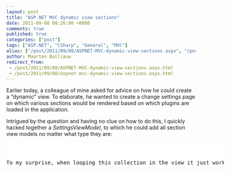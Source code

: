 ```yaml
---
layout: post
title: "ASP.NET MVC dynamic view sections"
date: 2011-09-08 08:26:00 +0000
comments: true
published: true
categories: ["post"]
tags: ["ASP.NET", "CSharp", "General", "MVC"]
alias: ["/post/2011/09/08/ASPNET-MVC-dynamic-view-sections.aspx", "/post/2011/09/08/aspnet-mvc-dynamic-view-sections.aspx"]
author: Maarten Balliauw
redirect_from:
 - /post/2011/09/08/ASPNET-MVC-dynamic-view-sections.aspx.html
 - /post/2011/09/08/aspnet-mvc-dynamic-view-sections.aspx.html
---
```

<p>Earlier today, a colleague of mine asked for advice on how he could create a &ldquo;dynamic&rdquo; view. To elaborate, he wanted to create a change settings page on which various sections would be rendered based on which plugins are loaded in the application.</p>
<p>Intrigued by the question and having no clue on how to do this, I quickly hacked together a <em>SettingsViewModel</em>, to which he could add all section view models no matter what type they are:</p>
<div id="scid:9D7513F9-C04C-4721-824A-2B34F0212519:43dfcf94-a9f5-43db-91f1-dd43c1259249" class="wlWriterEditableSmartContent" style="margin: 0px; display: inline; float: none; padding: 0px;">
<pre style="width: 578px; height: 63px; background-color: white; overflow: auto;"><div><!--

Code highlighting produced by Actipro CodeHighlighter (freeware)
http://www.CodeHighlighter.com/

--><span style="color: #008080;">1</span> <span style="color: #0000ff;">public</span><span style="color: #000000;"> </span><span style="color: #0000ff;">class</span><span style="color: #000000;"> SettingsViewModel
</span><span style="color: #008080;">2</span> <span style="color: #000000;">{
</span><span style="color: #008080;">3</span> <span style="color: #000000;">    </span><span style="color: #0000ff;">public</span><span style="color: #000000;"> List</span><span style="color: #000000;">&lt;</span><span style="color: #000000;">dynamic</span><span style="color: #000000;">&gt;</span><span style="color: #000000;"> SettingsSections </span><span style="color: #000000;">=</span><span style="color: #000000;"> </span><span style="color: #0000ff;">new</span><span style="color: #000000;"> List</span><span style="color: #000000;">&lt;</span><span style="color: #000000;">dynamic</span><span style="color: #000000;">&gt;</span><span style="color: #000000;">(); 
</span><span style="color: #008080;">4</span> <span style="color: #000000;">}</span></div></pre>
<!-- Code inserted with Steve Dunn's Windows Live Writer Code Formatter Plugin.  http://dunnhq.com --></div>
<p>To my surprise, when looping this collection in the view it just works as expected: every section is rendered using its own DisplayTemplate. Simple and slick.</p>
<div id="scid:9D7513F9-C04C-4721-824A-2B34F0212519:bd877c46-c5b4-47cd-befd-98234cc83864" class="wlWriterEditableSmartContent" style="margin: 0px; display: inline; float: none; padding: 0px;">
<pre style="width: 578px; height: 199px; background-color: white; overflow: auto;"><div><!--

Code highlighting produced by Actipro CodeHighlighter (freeware)
http://www.CodeHighlighter.com/

--><span style="color: #008080;"> 1</span> <span style="color: #000000;">@model MvcApplication.ViewModels.SettingsViewModel
</span><span style="color: #008080;"> 2</span> <span style="color: #000000;">
</span><span style="color: #008080;"> 3</span> <span style="color: #000000;">@{
</span><span style="color: #008080;"> 4</span> <span style="color: #000000;">    ViewBag.Title </span><span style="color: #000000;">=</span><span style="color: #000000;"> </span><span style="color: #800000;">"</span><span style="color: #800000;">Index</span><span style="color: #800000;">"</span><span style="color: #000000;">;
</span><span style="color: #008080;"> 5</span> <span style="color: #000000;">}
</span><span style="color: #008080;"> 6</span> <span style="color: #000000;">
</span><span style="color: #008080;"> 7</span> <span style="color: #000000;">&lt;</span><span style="color: #000000;">h2</span><span style="color: #000000;">&gt;</span><span style="color: #000000;">Settings</span><span style="color: #000000;">&lt;/</span><span style="color: #000000;">h2</span><span style="color: #000000;">&gt;</span><span style="color: #000000;">
</span><span style="color: #008080;"> 8</span> <span style="color: #000000;">
</span><span style="color: #008080;"> 9</span> <span style="color: #000000;">@foreach (var item </span><span style="color: #0000ff;">in</span><span style="color: #000000;"> Model.SettingsSections)
</span><span style="color: #008080;">10</span> <span style="color: #000000;">{
</span><span style="color: #008080;">11</span> <span style="color: #000000;">    @Html.DisplayFor(model </span><span style="color: #000000;">=&gt;</span><span style="color: #000000;"> item);
</span><span style="color: #008080;">12</span> <span style="color: #000000;">}</span></div></pre>
<!-- Code inserted with Steve Dunn's Windows Live Writer Code Formatter Plugin.  http://dunnhq.com --></div>
{% include imported_disclaimer.html %}
